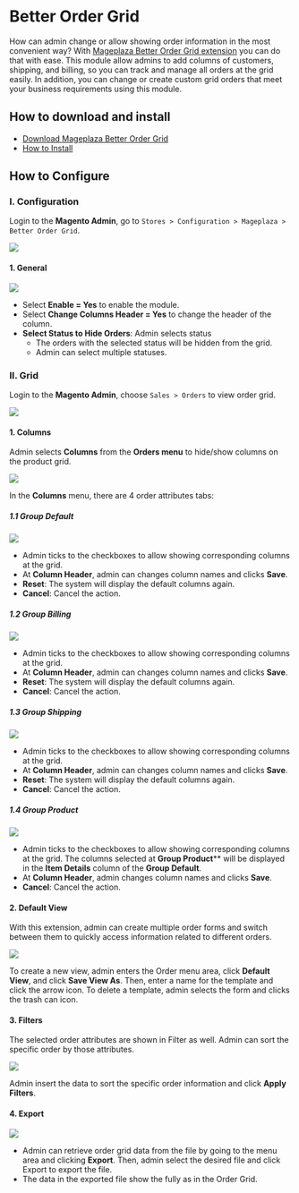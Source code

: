 # Better Order Grid

How can admin change or allow showing order information in the most convenient way? With [Mageplaza Better Order Grid extension](https://www.mageplaza.com/magento-2-better-order-grid/) you can do that with ease. This module allow admins to add columns of customers, shipping, and billing, so you can track and manage all orders at the grid easily. In addition, you can change or create custom grid orders that meet your business requirements using this module.

## How to download and install

- [Download Mageplaza Better Order Grid](https://www.mageplaza.com/magento-2-better-order-grid/)
- [How to Install](https://www.mageplaza.com/install-magento-2-extension/)


## How to Configure

### I. Configuration

Login to the **Magento Admin**, go to `Stores > Configuration > Mageplaza > Better Order Grid`.

![](https://i.imgur.com/7mNkhw3.png)

#### 1. General

![](https://i.imgur.com/AkXB6oM.png)

- Select **Enable = Yes** to enable the module.
- Select **Change Columns Header = Yes** to change the header of the column.
- **Select Status to Hide Orders**: Admin selects status
  - The orders with the selected status will be hidden from the grid.
  - Admin can select multiple statuses.


### II. Grid

Login to the **Magento Admin**, choose `Sales > Orders` to view order grid.

![](https://i.imgur.com/NkNFG9X.png)

#### 1. Columns

Admin selects **Columns** from the **Orders menu** to hide/show columns on the product grid.

![](https://i.imgur.com/Oej7Vsr.png)

In the **Columns** menu, there are 4 order attributes tabs:


##### 1.1 Group Default

![](https://i.imgur.com/4tvznXX.gif)

  - Admin ticks to the checkboxes to allow showing corresponding columns at the grid.
  - At **Column Header**, admin can changes column names and clicks **Save**.
  - **Reset**: The system will display the default columns again.
  - **Cancel**: Cancel the action.
  
  
##### 1.2 Group Billing

![](https://i.imgur.com/v5a7ZgM.gif)

  - Admin ticks to the checkboxes to allow showing corresponding columns at the grid.
  - At **Column Header**, admin can changes column names and clicks **Save**.
  - **Reset**: The system will display the default columns again.
  - **Cancel**: Cancel the action.  
  
  
##### 1.3 Group Shipping

![](https://i.imgur.com/IIl6ctx.gif)

  - Admin ticks to the checkboxes to allow showing corresponding columns at the grid.
  - At **Column Header**, admin can changes column names and clicks **Save**.
  - **Reset**: The system will display the default columns again.
  - **Cancel**: Cancel the action.


##### 1.4 Group Product

![](https://i.imgur.com/lcEyzMq.gif)

  -  Admin ticks to the checkboxes to allow showing corresponding columns at the grid. The columns selected at **Group Product**** will be displayed in the **Item Details** column of the **Group Default**.
  - At **Column Header**, admin changes column names and clicks **Save**.
  - **Cancel**: Cancel the action.


#### 2. Default View

With this extension, admin can create multiple order forms and switch between them to quickly access information related to different orders.

![](https://i.imgur.com/RqaDYk6.png)

To create a new view, admin enters the Order menu area, click **Default View**, and click **Save View As**. Then, enter a name for the template and click the arrow icon.
To delete a template, admin selects the form and clicks the trash can icon.


#### 3. Filters

The selected order attributes are shown in Filter as well. Admin can sort the specific order by those attributes. 

![](https://i.imgur.com/4eDLo3q.png)

Admin insert the data to sort the specific order information and click **Apply Filters**.

#### 4. Export

![](https://i.imgur.com/QZMWK86.png)

- Admin can retrieve order grid data from the file by going to the menu area and clicking **Export**. Then, admin select the desired file and click Export to export the file.
- The data in the exported file show the fully as in the Order Grid.
